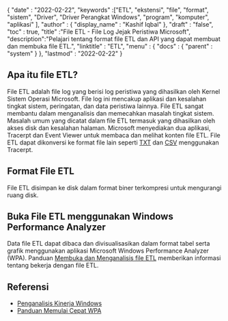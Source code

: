 {
  "date" : "2022-02-22",
  "keywords" :["ETL", "ekstensi", "file", "format", "sistem", "Driver", "Driver Perangkat Windows", "program", "komputer", "aplikasi" ],
  "author" : {
    "display_name" : "Kashif Iqbal"
},
  "draft" : "false",
  "toc" : true,
  "title" :"File ETL - File Log Jejak Peristiwa Microsoft",
  "description":"Pelajari tentang format file ETL dan API yang dapat membuat dan membuka file ETL.",
  "linktitle" : "ETL",
  "menu" : {
    "docs" : {
      "parent" : "system"
}
},
  "lastmod" : "2022-02-22"
}

## Apa itu file ETL?

File ETL adalah file log yang berisi log peristiwa yang dihasilkan oleh Kernel Sistem Operasi Microsoft. File log ini mencakup aplikasi dan kesalahan tingkat sistem, peringatan, dan data peristiwa lainnya. File ETL sangat membantu dalam menganalisis dan memecahkan masalah tingkat sistem. Masalah umum yang dicatat dalam file ETL termasuk yang dihasilkan oleh akses disk dan kesalahan halaman. Microsoft menyediakan dua aplikasi, Tracerpt dan Event Viewer untuk membaca dan melihat konten file ETL. File ETL dapat dikonversi ke format file lain seperti [TXT](/id/word-processing/txt/) dan [CSV](/id/spreadsheet/csv/) menggunakan Tracerpt.

## Format File ETL

File ETL disimpan ke disk dalam format biner terkompresi untuk mengurangi ruang disk.

## Buka File ETL menggunakan Windows Performance Analyzer

Data file ETL dapat dibaca dan divisualisasikan dalam format tabel serta grafik menggunakan aplikasi Microsoft Windows Performance Analyzer (WPA). Panduan [Membuka dan Menganalisis file ETL](https://learn.microsoft.com/en-us/windows-hardware/test/wpt/opening-and-analyzing-etl-files-in-wpa) memberikan informasi tentang bekerja dengan file ETL.

## Referensi

* [Penganalisis Kinerja Windows](https://learn.microsoft.com/en-us/windows-hardware/test/wpt/getting-started--windows-performance-analyzer--wpa-)
* [Panduan Memulai Cepat WPA](https://learn.microsoft.com/en-us/windows-hardware/test/wpt/wpa-quick-start-guide)

